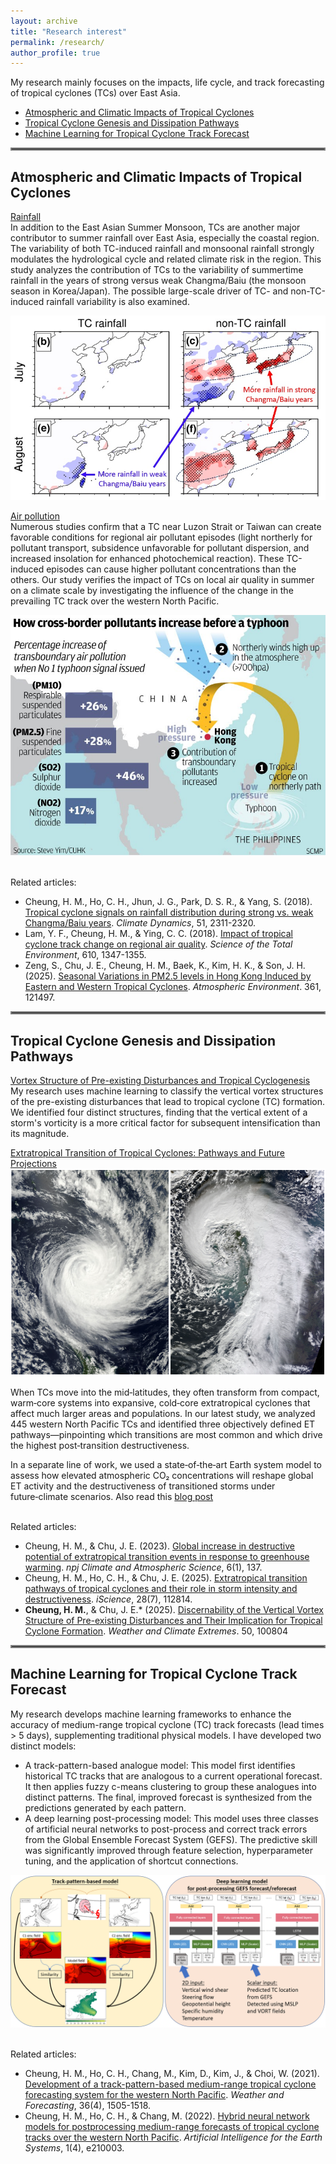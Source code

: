 ```yaml
---
layout: archive
title: "Research interest"
permalink: /research/
author_profile: true
---
```


My research mainly focuses on the impacts, life cycle, and track forecasting of tropical cyclones (TCs) over East Asia.
- [Atmospheric and Climatic Impacts of Tropical Cyclones](#atmospheric-and-climatic-impacts-of-tropical-cyclones)
- [Tropical Cyclone Genesis and Dissipation Pathways](#tropical-cyclone-genesis-and-dissipation-pathways)
- [Machine Learning for Tropical Cyclone Track Forecast](#machine-learning-for-tropical-cyclone-track-forecast)

<hr style="border:2px solid gray">

## Atmospheric and Climatic Impacts of Tropical Cyclones

<ins>Rainfall</ins>
<br>
In addition to the East Asian Summer Monsoon, TCs are another major contributor to summer rainfall over East Asia, especially the coastal region. The variability of both TC-induced rainfall and monsoonal rainfall strongly modulates the hydrological cycle and related climate risk in the region. This study analyzes the contribution of TCs to the variability of summertime rainfall in the years of strong versus weak Changma/Baiu (the monsoon season in Korea/Japan). The possible large-scale driver of TC- and non-TC-induced rainfall variability is also examined.

![Differences in TC and non-TC rainfall between strong and weak Changma/Baiu years](/assets/tc_rainfall.jpg)
<br>

<ins>Air pollution</ins>
<br>Numerous studies confirm that a TC near Luzon Strait or Taiwan can create favorable conditions for regional air pollutant episodes (light northerly for pollutant transport, subsidence unfavorable for pollutant dispersion, and increased insolation for enhanced photochemical reaction). These TC-induced episodes can cause higher pollutant concentrations than the others. Our study verifies the impact of TCs on local air quality in summer on a climate scale by investigating the influence of the change in the prevailing TC track over the western North Pacific.

![How typhoon induce air pollution episode](/assets/tc_aq.jpg)

<br>Related articles:
- Cheung, H. M., Ho, C. H., Jhun, J. G., Park, D. S. R., & Yang, S. (2018). <a href="https://doi.org/10.1007/s00382-017-4014-1" target="_blank">Tropical cyclone signals on rainfall distribution during strong vs. weak Changma/Baiu years</a>. _Climate Dynamics_, 51, 2311-2320.
- Lam, Y. F., Cheung, H. M., & Ying, C. C. (2018). <a href="https://doi.org/10.1016/j.scitotenv.2017.08.100" target="_blank">Impact of tropical cyclone track change on regional air quality</a>. _Science of the Total Environment_, 610, 1347-1355.
- Zeng, S., Chu, J. E., Cheung, H. M., Baek, K., Kim, H. K., & Son, J. H. (2025). <a href="https://www.sciencedirect.com/science/article/pii/S1352231025004728?via%3Dihub" target="_blank">Seasonal Variations in PM2.5 levels in Hong Kong Induced by Eastern and Western Tropical Cyclones</a>. _Atmospheric Environment_. 361, 121497.

<hr style="border:2px solid gray">

## Tropical Cyclone Genesis and Dissipation Pathways

<ins>Vortex Structure of Pre-existing Disturbances and Tropical Cyclogenesis</ins>
<br>
My research uses machine learning to classify the vertical vortex structures of the pre-existing disturbances that lead to tropical cyclone (TC) formation. We identified four distinct structures, finding that the vertical extent of a storm's vorticity is a more critical factor for subsequent intensification than its magnitude.


<ins>Extratropical Transition of Tropical Cyclones: Pathways and Future Projections</ins>
<br>
![An example of tropical cyclone and extratropical cyclone](/assets/tc_etc.png)

When TCs move into the mid‑latitudes, they often transform from compact, warm‑core systems into expansive, cold‑core extratropical cyclones that affect much larger areas and populations. In our latest study, we analyzed 445 western North Pacific TCs and identified three objectively defined ET pathways—pinpointing which transitions are most common and which drive the highest post‑transition destructiveness.

In a separate line of work, we used a state‑of‑the‑art Earth system model to assess how elevated atmospheric CO₂ concentrations will reshape global ET activity and the destructiveness of transitioned storms under future‑climate scenarios. Also read this <a href="https://communities.springernature.com/posts/greenhouse-warming-can-lead-to-greater-destructiveness-in-the-mid-latitudes-by-tropical-cyclones" target="_blank">blog post</a>

<br>Related articles:
- Cheung, H. M., & Chu, J. E. (2023). <a href="https://www.nature.com/articles/s41612-023-00470-8" target="_blank">Global increase in destructive potential of extratropical transition events in response to greenhouse warming</a>. _npj Climate and Atmospheric Science_, 6(1), 137.
- Cheung, H. M., Ho, C. H., & Chu, J. E. (2025). <a href="https://www.sciencedirect.com/science/article/pii/S2589004225010752" target="_blank">Extratropical transition pathways of tropical cyclones and their role in storm intensity and destructiveness</a>. _iScience_, 28(7), 112814.
- <b>Cheung, H. M.</b>, & Chu, J. E.* (2025). <a href="https://www.sciencedirect.com/science/article/pii/S2212094725000623" target="_blank">Discernability of the Vertical Vortex Structure of Pre-existing Disturbances and Their Implication for Tropical Cyclone Formation</a>. _Weather and Climate Extremes_. 50, 100804

<hr style="border:2px solid gray">

## Machine Learning for Tropical Cyclone Track Forecast

My research develops machine learning frameworks to enhance the accuracy of medium-range tropical cyclone (TC) track forecasts (lead times > 5 days), supplementing traditional physical models. I have developed two distinct models:

- A track-pattern-based analogue model: This model first identifies historical TC tracks that are analogous to a current operational forecast. It then applies fuzzy c-means clustering to group these analogues into distinct patterns. The final, improved forecast is synthesized from the predictions generated by each pattern.
- A deep learning post-processing model: This model uses three classes of artificial neural networks to post-process and correct track errors from the Global Ensemble Forecast System (GEFS). The predictive skill was significantly improved through feature selection, hyperparameter tuning, and the application of shortcut connections.

![Schematic of the track-pattern-based model and deep learning model](/assets/ml_tc.png)

<br>Related articles:
- Cheung, H. M., Ho, C. H., Chang, M., Kim, D., Kim, J., & Choi, W. (2021). <a href="https://doi.org/10.1175/WAF-D-20-0102.1" target="_blank">Development of a track-pattern-based medium-range tropical cyclone forecasting system for the western North Pacific</a>. _Weather and Forecasting_, 36(4), 1505-1518.
- Cheung, H. M., Ho, C. H., & Chang, M. (2022). <a href="https://journals.ametsoc.org/view/journals/aies/1/4/AIES-D-21-0003.1.xml" target="_blank">Hybrid neural network models for postprocessing medium-range forecasts of tropical cyclone tracks over the western North Pacific</a>. _Artificial Intelligence for the Earth Systems_, 1(4), e210003.
